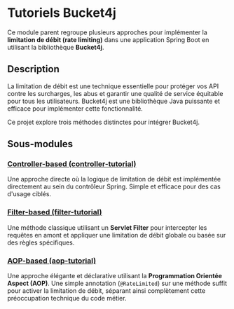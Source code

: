 # Tutoriels Bucket4j

Ce module parent regroupe plusieurs approches pour implémenter la **limitation de débit (rate limiting)** dans une application Spring Boot en utilisant la bibliothèque **Bucket4j**.

## Description

La limitation de débit est une technique essentielle pour protéger vos API contre les surcharges, les abus et garantir une qualité de service équitable pour tous les utilisateurs. Bucket4j est une bibliothèque Java puissante et efficace pour implémenter cette fonctionnalité.

Ce projet explore trois méthodes distinctes pour intégrer Bucket4j.

## Sous-modules

### [Controller-based (controller-tutorial)](controller-tutorial)
Une approche directe où la logique de limitation de débit est implémentée directement au sein du contrôleur Spring. Simple et efficace pour des cas d'usage ciblés.

### [Filter-based (filter-tutorial)](filter-tutorial)
Une méthode classique utilisant un **Servlet Filter** pour intercepter les requêtes en amont et appliquer une limitation de débit globale ou basée sur des règles spécifiques.

### [AOP-based (aop-tutorial)](aop-tutorial)
Une approche élégante et déclarative utilisant la **Programmation Orientée Aspect (AOP)**. Une simple annotation (`@RateLimited`) sur une méthode suffit pour activer la limitation de débit, séparant ainsi complètement cette préoccupation technique du code métier.

